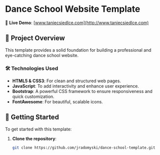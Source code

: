 # Dance School Website Template

🔗 **Live Demo**: [www.taniecsiedlce.com](http://www.taniecsiedlce.com)

## 🎯 Project Overview

This template provides a solid foundation for building a professional and eye-catching dance school website.

### 🛠️ Technologies Used

- **HTML5 & CSS3**: For clean and structured web pages.
- **JavaScript**: To add interactivity and enhance user experience.
- **Bootstrap**: A powerful CSS framework to ensure responsiveness and quick customization.
- **FontAwesome**: For beautiful, scalable icons.

## 🚀 Getting Started

To get started with this template:

1. **Clone the repository**:  
   ```bash
   git clone https://github.com/jradomyski/dance-school-template.git
